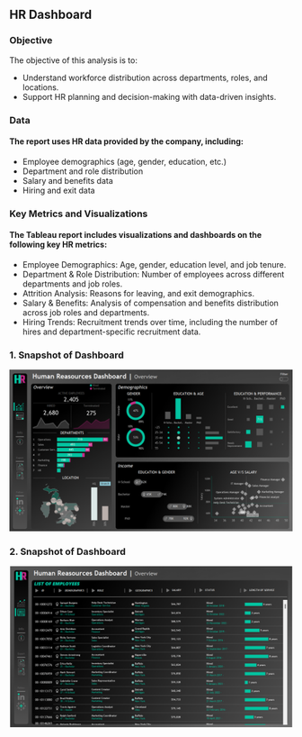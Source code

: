 
## HR Dashboard
### Objective
The objective of this analysis is to:

- Understand workforce distribution across departments, roles, and locations.
- Support HR planning and decision-making with data-driven insights.
### Data
#### The report uses HR data provided by the company, including:

- Employee demographics (age, gender, education, etc.)
- Department and role distribution
- Salary and benefits data
- Hiring and exit data

### Key Metrics and Visualizations
#### The Tableau report includes visualizations and dashboards on the following key HR metrics:

- Employee Demographics: Age, gender, education level, and job tenure.
- Department & Role Distribution: Number of employees across different departments and job roles.
- Attrition Analysis: Reasons for leaving, and exit demographics.
- Salary & Benefits: Analysis of compensation and benefits distribution across job roles and departments.
- Hiring Trends: Recruitment trends over time, including the number of hires and department-specific recruitment data.

### 1. Snapshot of Dashboard 

![dashboard_snapo](https://github.com/sahil-bishtgits/HR-Dashboard/blob/main/Screenshot%20(57).png)

### 2. Snapshot of Dashboard 

![dashboard_snapo](https://github.com/sahil-bishtgits/HR-Dashboard/blob/main/Screenshot%20(58).png)
